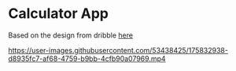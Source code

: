 # Calculator App

Based on the design from dribble [here](https://dribbble.com/shots/14709020-Calculator)
<br>




https://user-images.githubusercontent.com/53438425/175832938-d8935fc7-af68-4759-b9bb-4cfb90a07969.mp4


